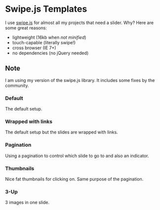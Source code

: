 Swipe.js Templates
==================

I use [swipe.js](https://github.com/thebird/Swipe) for almost all my projects that need a slider. Why? Here are some great reasons:

* lightweight (16kb when *not minified*)
* touch-capable (literally swipe!)
* cross browser (IE 7+)
* no dependencies (no jQuery needed)

## Note

I am using my version of the swipe.js library. It includes some fixes by the community.

### Default

The default setup.

### Wrapped with links

The default setup but the slides are wrapped with links.

### Pagination

Using a pagination to control which slide to go to and also an indicator.

### Thumbnails

Nice fat thumbnails for clicking on. Same purpose of the pagination.

### 3-Up

3 images in one slide.

